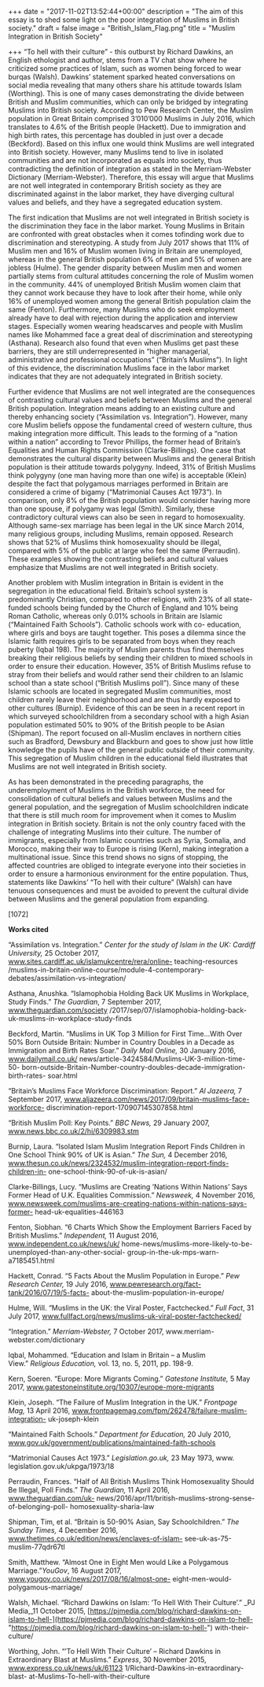 +++
date = "2017-11-02T13:52:44+00:00"
description = "The aim of this essay is to shed some light on the poor integration of Muslims in British society."
draft = false
image = "British_Islam_Flag.png"
title = "Muslim Integration in British Society"

+++
“To hell with their culture” - this outburst by Richard Dawkins, an English ethologist and author, stems from a TV chat show where he criticized some practices of Islam, such as women being forced to wear burqas (Walsh). Dawkins’ statement sparked heated conversations on social media revealing that many others share his attitude towards Islam (Worthing). This is one of many cases demonstrating the divide between British and Muslim communities, which can only be bridged by integrating Muslims into British society. According to Pew Research Center, the Muslim population in Great Britain comprised 3’010’000 Muslims in July 2016, which translates to 4.6% of the British people (Hackett). Due to immigration and high birth rates, this percentage has doubled in just over a decade (Beckford). Based on this influx one would think Muslims are well integrated into British society. However, many Muslims tend to live in isolated communities and are not incorporated as equals into society, thus contradicting the definition of integration as stated in the Merriam-Webster Dictionary (Merriam-Webster). Therefore, this essay will argue that Muslims are not well integrated in contemporary British society as they are discriminated against in the labor market, they have diverging cultural values and beliefs, and they have a segregated education system.

The first indication that Muslims are not well integrated in British society is the discrimination they face in the labor market. Young Muslims in Britain are confronted with great obstacles when it comes tofinding work due to discrimination and stereotyping. A study from July 2017 shows that 11% of Muslim men and 16% of Muslim women living in Britain are unemployed, whereas in the general British population 6% of men and 5% of women are jobless (Hulme). The gender disparity between Muslim men and women partially stems from cultural attitudes concerning the role of Muslim women in the community. 44% of unemployed British Muslim women claim that they cannot work because they have to look after their home, while only 16% of unemployed women among the general British population claim the same (Fenton). Furthermore, many Muslims who do seek employment already have to deal with rejection during the application and interview stages. Especially women wearing headscarves and people with Muslim names like Mohammed face a great deal of discrimination and stereotyping (Asthana). Research also found that even when Muslims get past these barriers, they are still underrepresented in “higher managerial, administrative and professional occupations” (“Britain’s Muslims”). In light of this evidence, the discrimination Muslims face in the labor market indicates that they are not adequately integrated in British society.

Further evidence that Muslims are not well integrated are the consequences of contrasting cultural values and beliefs between Muslims and the general British population. Integration means adding to an existing culture and thereby enhancing society (“Assimilation vs. Integration”). However, many core Muslim beliefs oppose the fundamental creed of western culture, thus making integration more difficult. This leads to the forming of a “nation within a nation” according to Trevor Phillips, the former head of Britain’s Equalities and Human Rights Commission (Clarke-Billings). One case that demonstrates the cultural disparity between Muslims and the general British population is their attitude towards polygyny. Indeed, 31% of British Muslims think polygyny (one man having more than one wife) is acceptable (Klein) despite the fact that polygamous marriages performed in Britain are considered a crime of bigamy (“Matrimonial Causes Act 1973”). In comparison, only 8% of the British population would consider having more than one spouse, if polygamy was legal (Smith). Similarly, these contradictory cultural views can also be seen in regard to homosexuality. Although same-sex marriage has been legal in the UK since March 2014, many religious groups, including Muslims, remain opposed. Research shows that 52% of Muslims think homosexuality should be illegal, compared with 5% of the public at large who feel the same (Perraudin). These examples showing the contrasting beliefs and cultural values emphasize that Muslims are not well integrated in British society.

Another problem with Muslim integration in Britain is evident in the segregation in the educational field. Britain’s school system is predominantly Christian, compared to other religions, with 23% of all state-funded schools being funded by the Church of England and 10% being Roman Catholic, whereas only 0.01% schools in Britain are Islamic (“Maintained Faith Schools”). Catholic schools work with co- education, where girls and boys are taught together. This poses a dilemma since the Islamic faith requires girls to be separated from boys when they reach puberty (Iqbal 198). The majority of Muslim parents thus find themselves breaking their religious beliefs by sending their children to mixed schools in order to ensure their education. However, 35% of British Muslims refuse to stray from their beliefs and would rather send their children to an Islamic school than a state school (“British Muslims poll”). Since many of these Islamic schools are located in segregated Muslim communities, most children rarely leave their neighborhood and are thus hardly exposed to other cultures (Burnip). Evidence of this can be seen in a recent report in which surveyed schoolchildren from a secondary school with a high Asian population estimated 50% to 90% of the British people to be Asian (Shipman). The report focused on all-Muslim enclaves in northern cities such as Bradford, Dewsbury and Blackburn and goes to show just how little knowledge the pupils have of the general public outside of their community. This segregation of Muslim children in the educational field illustrates that Muslims are not well integrated in British society.

As has been demonstrated in the preceding paragraphs, the underemployment of Muslims in the British workforce, the need for consolidation of cultural beliefs and values between Muslims and the general population, and the segregation of Muslim schoolchildren indicate that there is still much room for improvement when it comes to Muslim integration in British society. Britain is not the only country faced with the challenge of integrating Muslims into their culture. The number of immigrants, especially from Islamic countries such as Syria, Somalia, and Morocco, making their way to Europe is rising (Kern), making integration a multinational issue. Since this trend shows no signs of stopping, the affected countries are obliged to integrate everyone into their societies in order to ensure a harmonious environment for the entire population. Thus, statements like Dawkins’ “To hell with their culture” (Walsh) can have tenuous consequences and must be avoided to prevent the cultural divide between Muslims and the general population from expanding.

\[1072\]

**Works cited**

“Assimilation vs. Integration.” _Center for the study of Islam in the UK: Cardiff University,_ 25 October 2017, www.sites.cardiff.ac.uk/islamukcentre/rera/online- teaching-resources /muslims-in-britain-online-course/module-4-contemporary- debates/assimilation-vs-integration/

Asthana, Anushka. “Islamophobia Holding Back UK Muslims in Workplace, Study Finds.” _The Guardian_, 7 September 2017, www.theguardian.com/society /2017/sep/07/islamophobia-holding-back-uk-muslims-in-workplace-study-finds

Beckford, Martin. “Muslims in UK Top 3 Million for First Time...With Over 50% Born Outside Britain: Number in Country Doubles in a Decade as Immigration and Birth Rates Soar.” _Daily Mail Online,_ 30 January 2016, www.dailymail.co.uk/ news/article-3424584/Muslims-UK-3-million-time-50- born-outside-Britain-Number-country-doubles-decade-immigration-birth-rates- soar.html

“Britain’s Muslims Face Workforce Discrimination: Report.” _Al Jazeera,_ 7 September 2017, www.aljazeera.com/news/2017/09/britain-muslims-face-workforce- discrimination-report-170907145307858.html

“British Muslim Poll: Key Points.” _BBC News,_ 29 January 2007, www.news.bbc.co.uk/2/hi/6309983.stm

Burnip, Laura. “Isolated Islam Muslim Integration Report Finds Children in One School Think 90% of UK is Asian.” _The Sun,_ 4 December 2016, www.thesun.co.uk/news/2324532/muslim-integration-report-finds-children-in- one-school-think-90-of-uk-is-asian/

Clarke-Billings, Lucy. “Muslims are Creating ‘Nations Within Nations’ Says Former Head of U.K. Equalities Commission.” _Newsweek,_ 4 November 2016, www.newsweek.com/muslims-are-creating-nations-within-nations-says-former- head-uk-equalities-446163

Fenton, Siobhan. “6 Charts Which Show the Employment Barriers Faced by British Muslims.” _Independent,_ 11 August 2016, www.independent.co.uk/news/uk/ home-news/muslims-more-likely-to-be-unemployed-than-any-other-social- group-in-the-uk-mps-warn-a7185451.html

Hackett, Conrad. “5 Facts About the Muslim Population in Europe.” _Pew Research Center,_ 19 July 2016, www.pewresearch.org/fact-tank/2016/07/19/5-facts- about-the-muslim-population-in-europe/

Hulme, Will. “Muslims in the UK: the Viral Poster, Factchecked.” _Full Fact_, 31 July 2017, www.fullfact.org/news/muslims-uk-viral-poster-factchecked/

“Integration.” _Merriam-Webster,_ 7 October 2017, www.merriam- webster.com/dictionary

Iqbal, Mohammed. “Education and Islam in Britain – a Muslim View.” _Religious Education,_ vol. 13, no. 5, 2011, pp. 198-9.

Kern, Soeren. “Europe: More Migrants Coming.” _Gatestone Institute,_ 5 May 2017, www.gatestoneinstitute.org/10307/europe-more-migrants

Klein, Joseph. “The Failure of Muslim Integration in the UK.” _Frontpage Mag,_ 13 April 2016, www.frontpagemag.com/fpm/262478/failure-muslim-integration- uk-joseph-klein

“Maintained Faith Schools.” _Department for Education,_ 20 July 2010, www.gov.uk/government/publications/maintained-faith-schools

“Matrimonial Causes Act 1973.” _Legislation.go.uk,_ 23 May 1973, www. legislation.gov.uk/ukpga/1973/18

Perraudin, Frances. “Half of All British Muslims Think Homosexuality Should Be Illegal, Poll Finds.” _The Guardian,_ 11 April 2016, www.theguardian.com/uk- news/2016/apr/11/british-muslims-strong-sense-of-belonging-poll- homosexuality-sharia-law

Shipman, Tim, et al. “Britain is 50-90% Asian, Say Schoolchildren.” _The Sunday Times,_ 4 December 2016, www.thetimes.co.uk/edition/news/enclaves-of-islam- see-uk-as-75-muslim-77qdr67tl

Smith, Matthew. “Almost One in Eight Men would Like a Polygamous Marriage.”_YouGov_, 16 August 2017, www.yougov.co.uk/news/2017/08/16/almost-one- eight-men-would-polygamous-marriage/

Walsh, Michael. “Richard Dawkins on Islam: ‘To Hell With Their Culture’.” _PJ Media,_11 October 2015, [https://pjmedia.com/blog/richard-dawkins-on-islam-to-hell-](https://pjmedia.com/blog/richard-dawkins-on-islam-to-hell- "https://pjmedia.com/blog/richard-dawkins-on-islam-to-hell-") with-their-culture/

Worthing, John. “’To Hell With Their Culture’ – Richard Dawkins in Extraordinary Blast at Muslims.” _Express_, 30 November 2015, www.express.co.uk/news/uk/61123 1/Richard-Dawkins-in-extraordinary-blast- at-Muslims-To-hell-with-their-culture